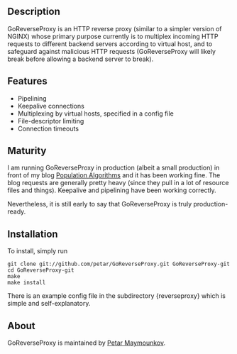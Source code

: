 ## Description

GoReverseProxy is an HTTP reverse proxy (similar to a simpler version of NGINX)
whose primary purpose currently is to multiplex incoming HTTP requests to 
different backend servers according to virtual host, and to safeguard
against malicious HTTP requests (GoReverseProxy will likely break before allowing
a backend server to break).

## Features

* Pipelining 
* Keepalive connections
* Multiplexing by virtual hosts, specified in a config file
* File-descriptor limiting
* Connection timeouts

## Maturity

I am running GoReverseProxy in production (albeit a small production) in front
of my blog [Population Algorithms](http://popalg.org) and it has been working fine.
The blog requests are generally pretty heavy (since they pull in a lot of resource
files and things). Keepalive and pipelining have been working correctly.

Nevertheless, it is still early to say that GoReverseProxy is truly production-ready.

## Installation

To install, simply run

	git clone git://github.com/petar/GoReverseProxy.git GoReverseProxy-git
	cd GoReverseProxy-git
	make
	make install

There is an example config file in the subdirectory {reverseproxy} which is
simple and self-explanatory.

## About

GoReverseProxy is maintained by [Petar Maymounkov](http://pdos.csail.mit.edu/~petar/). 
